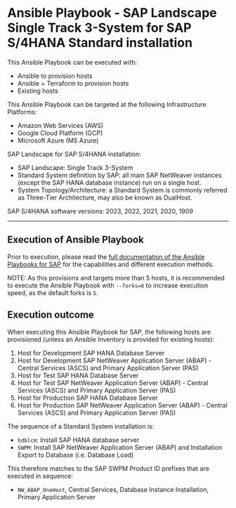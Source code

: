 # Ansible Playbook - SAP Landscape Single Track 3-System for SAP S/4HANA Standard installation

This Ansible Playbook can be executed with:
- Ansible to provision hosts
- Ansible + Terraform to provision hosts
- Existing hosts

This Ansible Playbook can be targeted at the following Infrastructure Platforms:
- Amazon Web Services (AWS)
- Google Cloud Platform (GCP)
- Microsoft Azure (MS Azure)

SAP Landscape for SAP S/4HANA installation:
- SAP Landscape: Single Track 3-System
- Standard System definition by SAP: all main SAP NetWeaver instances (except the SAP HANA database instance) run on a single host.
- System Topology/Architecture: a Standard System is commonly referred as Three-Tier Architecture, may also be known as DualHost.

SAP S/4HANA software versions:
2023, 2022, 2021, 2020, 1909

---

## Execution of Ansible Playbook

Prior to execution, please read the [full documentation of the Ansible Playbooks for SAP](../../docs/README.md) for the capabilities and different execution methods.

NOTE: As this provisions and targets more than 5 hosts, it is recommended to execute the Ansible Playbook with `--forks=6` to increase execution speed, as the default forks is `5`.

## Execution outcome

When executing this Ansible Playbook for SAP, the following hosts are provisioned (unless an Ansible Inventory is provided for existing hosts):
1. Host for Development SAP HANA Database Server
2. Host for Development SAP NetWeaver Application Server (ABAP) - Central Services (ASCS) and Primary Application Server (PAS)
3. Host for Test SAP HANA Database Server
4. Host for Test SAP NetWeaver Application Server (ABAP) - Central Services (ASCS) and Primary Application Server (PAS)
5. Host for Production SAP HANA Database Server
6. Host for Production SAP NetWeaver Application Server (ABAP) - Central Services (ASCS) and Primary Application Server (PAS)

The sequence of a Standard System installation is:
- `hdblcm`: Install SAP HANA database server
- `SWPM`: Install SAP NetWeaver Application Server (ABAP) and Installation Export to Database (i.e. Database Load)

This therefore matches to the SAP SWPM Product ID prefixes that are executed in sequence:
- `NW_ABAP_OneHost`, Central Services, Database Instance Installation, Primary Application Server
